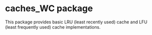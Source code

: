 # caches_WC package

This package provides basic LRU (least recently used) cache and LFU (least
frequently used) cache implementations. 
